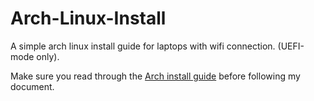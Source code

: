# Arch-Linux-Install 
A simple arch linux install guide for laptops with wifi connection. (UEFI-mode only).


Make sure you read through the [Arch install guide](https://wiki.archlinux.org/index.php/Installation_guide) before following my document.
